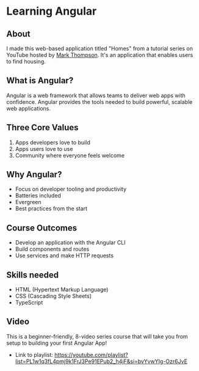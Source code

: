 # Learning Angular

## About
I made this web-based application titled "Homes" from a tutorial series on YouTube hosted by [Mark Thompson](https://github.com/MarkTechson). It's an application that enables users to find housing.

## What is Angular?
Angular is a web framework that allows teams to deliver web apps with confidence. Angular provides the tools needed to build powerful, scalable web applications. 

## Three Core Values
1. Apps developers love to build
2. Apps users love to use
3. Community where everyone feels welcome

## Why Angular?
- Focus on developer tooling and productivity
- Batteries included
- Evergreen
- Best practices from the start

## Course Outcomes
- Develop an application with the Angular CLI
- Build components and routes
- Use services and make HTTP requests

## Skills needed
- HTML (Hypertext Markup Language)
- CSS (Cascading Style Sheets)
- TypeScript

## Video
This is a beginner-friendly, 8-video series course that will take you from setup to building your first Angular App!
- Link to playlist: https://youtube.com/playlist?list=PL1w1q3fL4pmj9k1FrJ3Pe91EPub2_h4jF&si=bvYvwYIg-Ozr6JvE
